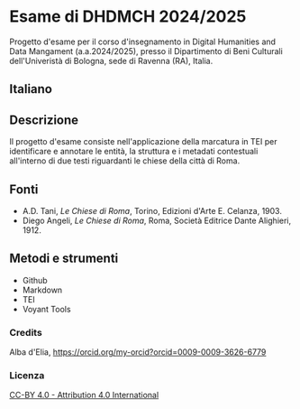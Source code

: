 # Esame di DHDMCH 2024/2025

Progetto d'esame per il corso d'insegnamento in Digital Humanities and Data Mangament (a.a.2024/2025), presso il Dipartimento di Beni Culturali dell'Univeristà di Bologna, sede di Ravenna (RA), Italia.

## Italiano

## Descrizione

Il progetto d'esame consiste nell'applicazione della marcatura in TEI  per identificare e annotare le entità, la struttura e i metadati contestuali all'interno di due testi riguardanti le chiese della città di Roma.

## Fonti
* A.D. Tani, *Le Chiese di Roma*, Torino, Edizioni d'Arte E. Celanza, 1903.
* Diego Angeli, *Le Chiese di Roma*, Roma, Società Editrice Dante Alighieri, 1912.

## Metodi e strumenti
* Github
* Markdown
* TEI
* Voyant Tools

### Credits

Alba d'Elia, https://orcid.org/my-orcid?orcid=0009-0009-3626-6779

### Licenza
[CC-BY 4.0 - Attribution 4.0 International](https://creativecommons.org/licenses/by/4.0/)
